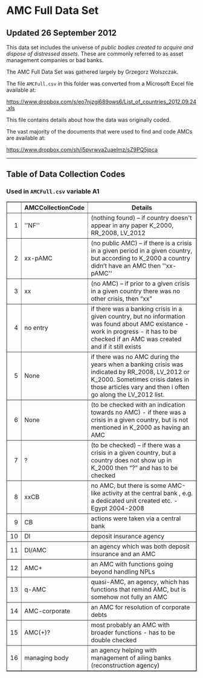 # AMC Full Data Set
## Updated 26 September 2012

This data set includes the universe of *public bodies created to acquire and dispose of distressed assets*. These are commonly referred to as asset management companies or bad banks. 

The AMC Full Data Set was gathered largely by Grzegorz Wolszczak.

The file `AMCFull.csv` in this folder was converted from a Microsoft Excel file available at:

<https://www.dropbox.com/s/eo7njzgi689ows6/List_of_countries_2012.09.24.xls>

This file contains details about how the data was originally coded.

The vast majority of the documents that were used to find and code AMCs are available at: 

<https://www.dropbox.com/sh/i5pvrwva2uaelmz/sZ9PQ5jpca>

---
## Table of Data Collection Codes
### Used in `AMCFull.csv` variable A1

<TABLE border=1>
<TR> <TH>  </TH> <TH> AMCCollectionCode </TH> <TH> Details </TH>  </TR>
  <TR> <TD align="right"> 1 </TD> <TD> ''NF'' </TD> <TD> (nothing found) – if country doesn't appear in any paper K_2000, RR_2008, LV_2012 </TD> </TR>
  <TR> <TD align="right"> 2 </TD> <TD> xx-pAMC </TD> <TD> (no public AMC) – if there is a crisis in a given period in a given country, but according to K_2000 a country didn’t have an AMC then ''xx-pAMC'' </TD> </TR>
  <TR> <TD align="right"> 3 </TD> <TD> xx  </TD> <TD> (no AMC) – if prior to a given crisis in a given country there was no other crisis, then “xx” </TD> </TR>
  <TR> <TD align="right"> 4 </TD> <TD> no entry </TD> <TD> if there was a banking crisis in a given country, but no information was found about AMC existance - work in progress - it has to be checked if an AMC was created and if it still exists </TD> </TR>
  <TR> <TD align="right"> 5 </TD> <TD> None </TD> <TD> if there was no AMC during the years when a banking crisis was indicated by RR_2008, LV_2012 or K_2000. Sometimes crisis dates in those articles vary and then i often go along the LV_2012 list. </TD> </TR>
  <TR> <TD align="right"> 6 </TD> <TD> None </TD> <TD> (to be checked with an indication towards no AMC) - if there was a crisis in a given country, but is not mentioned in K_2000 as having an AMC </TD> </TR>
  <TR> <TD align="right"> 7 </TD> <TD> ? </TD> <TD> (to be checked) – if there was a crisis in a given country, but a country does not show up in K_2000 then “?” and has to be checked </TD> </TR>
  <TR> <TD align="right"> 8 </TD> <TD> xxCB </TD> <TD> no AMC, but there is some AMC-like activity at the central bank , e.g. a dedicated unit created etc. - Egypt 2004-2008 </TD> </TR>
  <TR> <TD align="right"> 9 </TD> <TD> CB </TD> <TD> actions were taken via a central bank </TD> </TR>
  <TR> <TD align="right"> 10 </TD> <TD> DI </TD> <TD> deposit insurance agency </TD> </TR>
  <TR> <TD align="right"> 11 </TD> <TD> DI/AMC </TD> <TD> an agency which was both deposit insurance and an AMC </TD> </TR>
  <TR> <TD align="right"> 12 </TD> <TD> AMC+ </TD> <TD> an AMC with functions going beyond handling NPLs </TD> </TR>
  <TR> <TD align="right"> 13 </TD> <TD> q-AMC </TD> <TD> quasi-AMC, an agency, which has functions that remind AMC, but is somehow not fully an AMC </TD> </TR>
  <TR> <TD align="right"> 14 </TD> <TD> AMC-corporate </TD> <TD> an AMC for resolution of corporate debts </TD> </TR>
  <TR> <TD align="right"> 15 </TD> <TD> AMC(+)? </TD> <TD> most probably an AMC with broader functions - has to be double checked </TD> </TR>
  <TR> <TD align="right"> 16 </TD> <TD> managing body </TD> <TD> an agency helping with management of ailing banks (reconstruction agency) </TD> </TR>
   </TABLE>